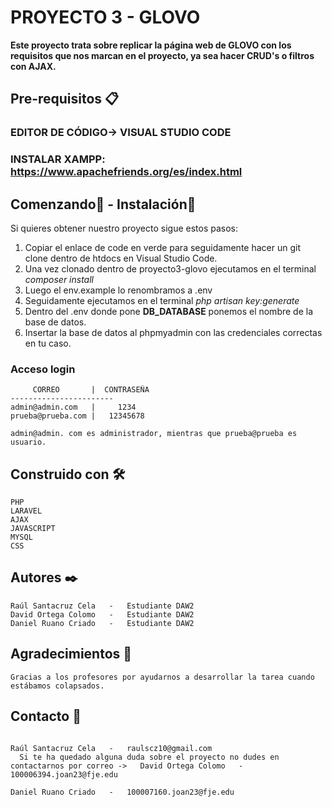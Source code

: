 # PROYECTO 3 - GLOVO

**Este proyecto trata sobre replicar la página web de GLOVO con los requisitos que nos marcan en el proyecto, ya sea hacer CRUD's o filtros con AJAX.**


## Pre-requisitos 📋

### EDITOR DE CÓDIGO-> VISUAL STUDIO CODE
### INSTALAR XAMPP: https://www.apachefriends.org/es/index.html

## Comenzando🚀 - Instalación🔧

Si quieres obtener nuestro proyecto sigue estos pasos:

1. Copiar el enlace de code en verde para seguidamente hacer un git clone dentro de htdocs en Visual Studio Code.
2. Una vez clonado dentro de proyecto3-glovo ejecutamos en el terminal *composer install*
3. Luego el env.example lo renombramos a .env 
4. Seguidamente ejecutamos en el terminal *php artisan key:generate*
5. Dentro del .env donde pone **DB_DATABASE** ponemos el nombre de la base de datos.
6. Insertar la base de datos al phpmyadmin con las credenciales correctas en tu caso.

### Acceso login

```
     CORREO       |  CONTRASEÑA
-----------------------
admin@admin.com   |     1234  
prueba@prueba.com |   12345678

admin@admin. com es administrador, mientras que prueba@prueba es usuario.
```

## Construido con 🛠️

    PHP 
    LARAVEL
    AJAX
    JAVASCRIPT
    MYSQL
    CSS

## Autores ✒️

    Raúl Santacruz Cela   -   Estudiante DAW2
    David Ortega Colomo   -   Estudiante DAW2
    Daniel Ruano Criado   -   Estudiante DAW2

## Agradecimientos 🍺

    Gracias a los profesores por ayudarnos a desarrollar la tarea cuando estábamos colapsados.

## Contacto 📧     
  ```  
                                                                                            Raúl Santacruz Cela   -   raulscz10@gmail.com
    Si te ha quedado alguna duda sobre el proyecto no dudes en contactarnos por correo ->   David Ortega Colomo   -   100006394.joan23@fje.edu
                                                                                            Daniel Ruano Criado   -   100007160.joan23@fje.edu
  ```  
    
